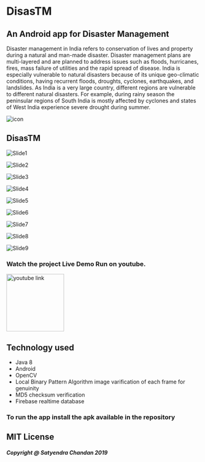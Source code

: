 <h1>DisasTM </h1>
<h2>An Android app for Disaster Management</h2> 
<p>Disaster management in India refers to conservation of lives and property during a natural and man-made disaster. Disaster management plans are multi-layered and are planned to address issues such as floods, hurricanes, fires, mass failure of utilities and the rapid spread of disease. India is especially vulnerable to natural disasters because of its unique geo-climatic conditions, having recurrent floods, droughts, cyclones, earthquakes, and landslides. As India is a very large country, different regions are vulnerable to different natural disasters. For example, during rainy season the peninsular regions of South India is mostly affected by cyclones and states of West India experience severe drought during summer. </p>


![icon](https://user-images.githubusercontent.com/9653570/67529962-fae3dd80-f6bd-11e9-9e31-ee4db6e05aa1.png)
<h2>DisasTM</h2>

![Slide1](https://user-images.githubusercontent.com/9653570/67530117-704fae00-f6be-11e9-83c8-ebc6103afe86.PNG)

![Slide2](https://user-images.githubusercontent.com/9653570/67530125-75acf880-f6be-11e9-9641-d6419f2e0714.PNG)

![Slide3](https://user-images.githubusercontent.com/9653570/67530137-7d6c9d00-f6be-11e9-9df2-84c40d0b35ea.PNG)

![Slide4](https://user-images.githubusercontent.com/9653570/67530156-86f60500-f6be-11e9-960c-f45bfdd48f08.PNG)

![Slide5](https://user-images.githubusercontent.com/9653570/67530166-8d847c80-f6be-11e9-802e-52e819c00ce8.PNG)

![Slide6](https://user-images.githubusercontent.com/9653570/67530171-91b09a00-f6be-11e9-8897-a1a81ac5f65a.PNG)

![Slide7](https://user-images.githubusercontent.com/9653570/67530186-98d7a800-f6be-11e9-9bf3-c0dd57e56425.PNG)

![Slide8](https://user-images.githubusercontent.com/9653570/67530193-9d03c580-f6be-11e9-894d-00c753ce87c0.PNG)

![Slide9](https://user-images.githubusercontent.com/9653570/67530202-a2f9a680-f6be-11e9-8c1f-cedbabc77a1d.PNG)

<h3>Watch the project Live Demo Run on youtube.</h3>

<a href="https://youtu.be/uRg0_-9_6Ak" target="_blank" rel="noopener noreferrer"><img src="https://user-images.githubusercontent.com/9653570/67530358-287d5680-f6bf-11e9-847f-37f990ecf5df.gif" alt="youtube link" width="150px"/></a>


<h2>Technology used </h2>
<ul>
  <li>Java 8</li>
  <li>Android</li>
  <li>OpenCV</li>
  <li>Local Binary Pattern Algorithm image varification of each frame for genuinity </li>
  <li>MD5 checksum verification </li>
  <li>Firebase realtime database</li>
 </ul>
 
 <h3>To run the app install the apk available in the repository</h3>
 
 <h2> MIT License</h2>
<h5>Copyright @ Satyendra Chandan 2019</h5>
